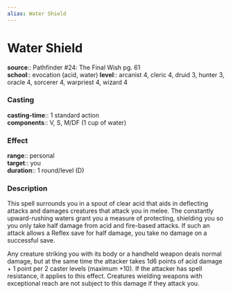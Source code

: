 ```yaml
---
alias: Water Shield
---
```


# Water Shield 

**source**:: Pathfinder \#24: The Final Wish pg. 61  
**school**:: evocation (acid, water)
**level**:: arcanist 4, cleric 4, druid 3, hunter 3, oracle 4, sorcerer 4, warpriest 4, wizard 4

### Casting 

**casting-time**:: 1 standard action  
**components**:: V, S, M/DF (1 cup of water)

### Effect 

**range**:: personal  
**target**:: you  
**duration**:: 1 round/level (D)

### Description 

This spell surrounds you in a spout of clear acid that aids in deflecting attacks and damages creatures that attack you in melee. The constantly upward-rushing waters grant you a measure of protecting, shielding you so you only take half damage from acid and fire-based attacks. If such an attack allows a Reflex save for half damage, you take no damage on a successful save.  
  
Any creature striking you with its body or a handheld weapon deals normal damage, but at the same time the attacker takes 1d6 points of acid damage + 1 point per 2 caster levels (maximum +10). If the attacker has spell resistance, it applies to this effect. Creatures wielding weapons with exceptional reach are not subject to this damage if they attack you.
